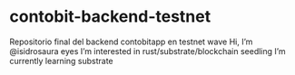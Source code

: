 # contobit-backend-testnet
Repositorio final del backend contobitapp en testnet
wave Hi, I’m @isidrosaura
eyes I’m interested in rust/substrate/blockchain
seedling I’m currently learning substrate
